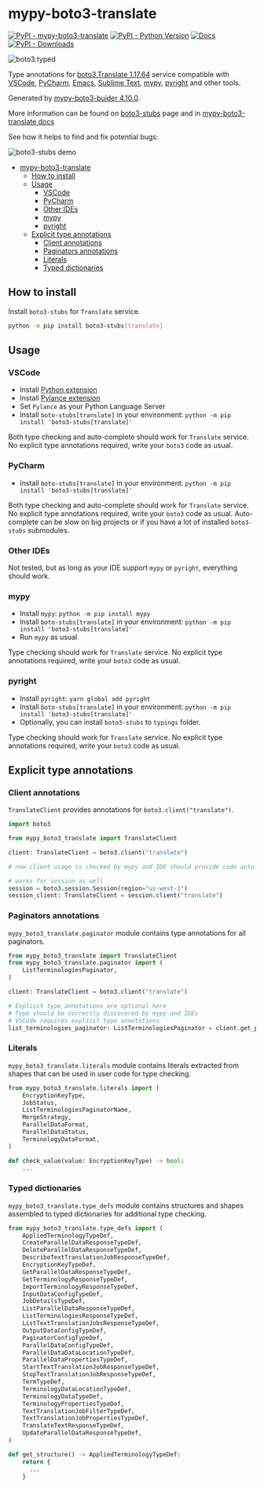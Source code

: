 # mypy-boto3-translate

[![PyPI - mypy-boto3-translate](https://img.shields.io/pypi/v/mypy-boto3-translate.svg?color=blue)](https://pypi.org/project/mypy-boto3-translate)
[![PyPI - Python Version](https://img.shields.io/pypi/pyversions/mypy-boto3-translate.svg?color=blue)](https://pypi.org/project/mypy-boto3-translate)
[![Docs](https://img.shields.io/readthedocs/mypy-boto3-builder.svg?color=blue)](https://mypy-boto3-builder.readthedocs.io/)
[![PyPI - Downloads](https://img.shields.io/pypi/dw/mypy-boto3-translate?color=blue)](https://pypistats.org/packages/mypy-boto3-translate)

![boto3.typed](https://github.com/vemel/mypy_boto3_builder/raw/master/logo.png)

Type annotations for
[boto3.Translate 1.17.64](https://boto3.amazonaws.com/v1/documentation/api/1.17.64/reference/services/translate.html#Translate)
service compatible with [VSCode](https://code.visualstudio.com/),
[PyCharm](https://www.jetbrains.com/pycharm/),
[Emacs](https://www.gnu.org/software/emacs/),
[Sublime Text](https://www.sublimetext.com/),
[mypy](https://github.com/python/mypy),
[pyright](https://github.com/microsoft/pyright) and other tools.

Generated by
[mypy-boto3-buider 4.10.0](https://github.com/vemel/mypy_boto3_builder).

More information can be found on
[boto3-stubs](https://pypi.org/project/boto3-stubs/) page and in
[mypy-boto3-translate docs](https://github.com/vemel/mypy_boto3_builder/service_docs/mypy_boto3_translate/README.md)

See how it helps to find and fix potential bugs:

![boto3-stubs demo](https://github.com/vemel/mypy_boto3_builder/raw/master/demo.gif)

- [mypy-boto3-translate](#mypy-boto3-translate)
  - [How to install](#how-to-install)
  - [Usage](#usage)
    - [VSCode](#vscode)
    - [PyCharm](#pycharm)
    - [Other IDEs](#other-ides)
    - [mypy](#mypy)
    - [pyright](#pyright)
  - [Explicit type annotations](#explicit-type-annotations)
    - [Client annotations](#client-annotations)
    - [Paginators annotations](#paginators-annotations)
    - [Literals](#literals)
    - [Typed dictionaries](#typed-dictionaries)

## How to install

Install `boto3-stubs` for `Translate` service.

```bash
python -m pip install boto3-stubs[translate]
```

## Usage

### VSCode

- Install
  [Python extension](https://marketplace.visualstudio.com/items?itemName=ms-python.python)
- Install
  [Pylance extension](https://marketplace.visualstudio.com/items?itemName=ms-python.vscode-pylance)
- Set `Pylance` as your Python Language Server
- Install `boto-stubs[translate]` in your environment:
  `python -m pip install 'boto3-stubs[translate]'`

Both type checking and auto-complete should work for `Translate` service. No
explicit type annotations required, write your `boto3` code as usual.

### PyCharm

- Install `boto-stubs[translate]` in your environment:
  `python -m pip install 'boto3-stubs[translate]'`

Both type checking and auto-complete should work for `Translate` service. No
explicit type annotations required, write your `boto3` code as usual.
Auto-complete can be slow on big projects or if you have a lot of installed
`boto3-stubs` submodules.

### Other IDEs

Not tested, but as long as your IDE support `mypy` or `pyright`, everything
should work.

### mypy

- Install `mypy`: `python -m pip install mypy`
- Install `boto-stubs[translate]` in your environment:
  `python -m pip install 'boto3-stubs[translate]'`
- Run `mypy` as usual

Type checking should work for `Translate` service. No explicit type annotations
required, write your `boto3` code as usual.

### pyright

- Install `pyright`: `yarn global add pyright`
- Install `boto-stubs[translate]` in your environment:
  `python -m pip install 'boto3-stubs[translate]'`
- Optionally, you can install `boto3-stubs` to `typings` folder.

Type checking should work for `Translate` service. No explicit type annotations
required, write your `boto3` code as usual.

## Explicit type annotations

### Client annotations

`TranslateClient` provides annotations for `boto3.client("translate")`.

```python
import boto3

from mypy_boto3_translate import TranslateClient

client: TranslateClient = boto3.client("translate")

# now client usage is checked by mypy and IDE should provide code auto-complete

# works for session as well
session = boto3.session.Session(region="us-west-1")
session_client: TranslateClient = session.client("translate")
```

### Paginators annotations

`mypy_boto3_translate.paginator` module contains type annotations for all
paginators.

```python
from mypy_boto3_translate import TranslateClient
from mypy_boto3_translate.paginator import (
    ListTerminologiesPaginator,
)

client: TranslateClient = boto3.client("translate")

# Explicit type annotations are optional here
# Type should be correctly discovered by mypy and IDEs
# VSCode requires explicit type annotations
list_terminologies_paginator: ListTerminologiesPaginator = client.get_paginator("list_terminologies")
```

### Literals

`mypy_boto3_translate.literals` module contains literals extracted from shapes
that can be used in user code for type checking.

```python
from mypy_boto3_translate.literals import (
    EncryptionKeyType,
    JobStatus,
    ListTerminologiesPaginatorName,
    MergeStrategy,
    ParallelDataFormat,
    ParallelDataStatus,
    TerminologyDataFormat,
)

def check_value(value: EncryptionKeyType) -> bool:
    ...
```

### Typed dictionaries

`mypy_boto3_translate.type_defs` module contains structures and shapes
assembled to typed dictionaries for additional type checking.

```python
from mypy_boto3_translate.type_defs import (
    AppliedTerminologyTypeDef,
    CreateParallelDataResponseTypeDef,
    DeleteParallelDataResponseTypeDef,
    DescribeTextTranslationJobResponseTypeDef,
    EncryptionKeyTypeDef,
    GetParallelDataResponseTypeDef,
    GetTerminologyResponseTypeDef,
    ImportTerminologyResponseTypeDef,
    InputDataConfigTypeDef,
    JobDetailsTypeDef,
    ListParallelDataResponseTypeDef,
    ListTerminologiesResponseTypeDef,
    ListTextTranslationJobsResponseTypeDef,
    OutputDataConfigTypeDef,
    PaginatorConfigTypeDef,
    ParallelDataConfigTypeDef,
    ParallelDataDataLocationTypeDef,
    ParallelDataPropertiesTypeDef,
    StartTextTranslationJobResponseTypeDef,
    StopTextTranslationJobResponseTypeDef,
    TermTypeDef,
    TerminologyDataLocationTypeDef,
    TerminologyDataTypeDef,
    TerminologyPropertiesTypeDef,
    TextTranslationJobFilterTypeDef,
    TextTranslationJobPropertiesTypeDef,
    TranslateTextResponseTypeDef,
    UpdateParallelDataResponseTypeDef,
)

def get_structure() -> AppliedTerminologyTypeDef:
    return {
      ...
    }
```
